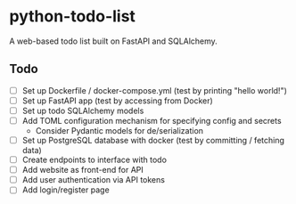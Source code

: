 # python-todo-list
 A web-based todo list built on FastAPI and SQLAlchemy.

## Todo

- [ ] Set up Dockerfile / docker-compose.yml (test by printing "hello world!")
- [ ] Set up FastAPI app (test by accessing from Docker)
- [ ] Set up todo SQLAlchemy models
- [ ] Add TOML configuration mechanism for specifying config and secrets
  - Consider Pydantic models for de/serialization
- [ ] Set up PostgreSQL database with docker (test by committing / fetching data)
- [ ] Create endpoints to interface with todo
- [ ] Add website as front-end for API
- [ ] Add user authentication via API tokens
- [ ] Add login/register page
